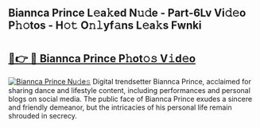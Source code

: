 ## Biannca Prince L𝚎a𝚔ed N𝚞𝚍e - Part-6Lv Vi𝚍𝚎o P𝚑𝚘tos - H𝚘𝚝 O𝚗𝚕yf𝚊ns L𝚎a𝚔s Fwnki

# <h2><a href="http://kfczlp.oniu.top/?m=Biannca+Prince">🔗👉 🔴 Biannca Prince P𝚑ot𝚘𝚜 V𝚒d𝚎o</a></h2>

[![Biannca Prince Nu𝚍e𝚜](https://i.imgur.com/0qMVB7G.gif)](http://kfczlp.oniu.top/?m=Biannca+Prince)
Digital trendsetter Biannca Prince, acclaimed for sharing dance and lifestyle content, including performances and personal blogs on social media. The public face of Biannca Prince exudes a sincere and friendly demeanor, but the intricacies of his personal life remain shrouded in secrecy.  
